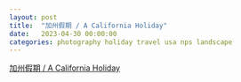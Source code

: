 ```yaml
---
layout: post
title:  "加州假期 / A California Holiday"
date:   2023-04-30 00:00:00
categories: photography holiday travel usa nps landscape
---
```


[加州假期 / A California Holiday](california-holiday)
